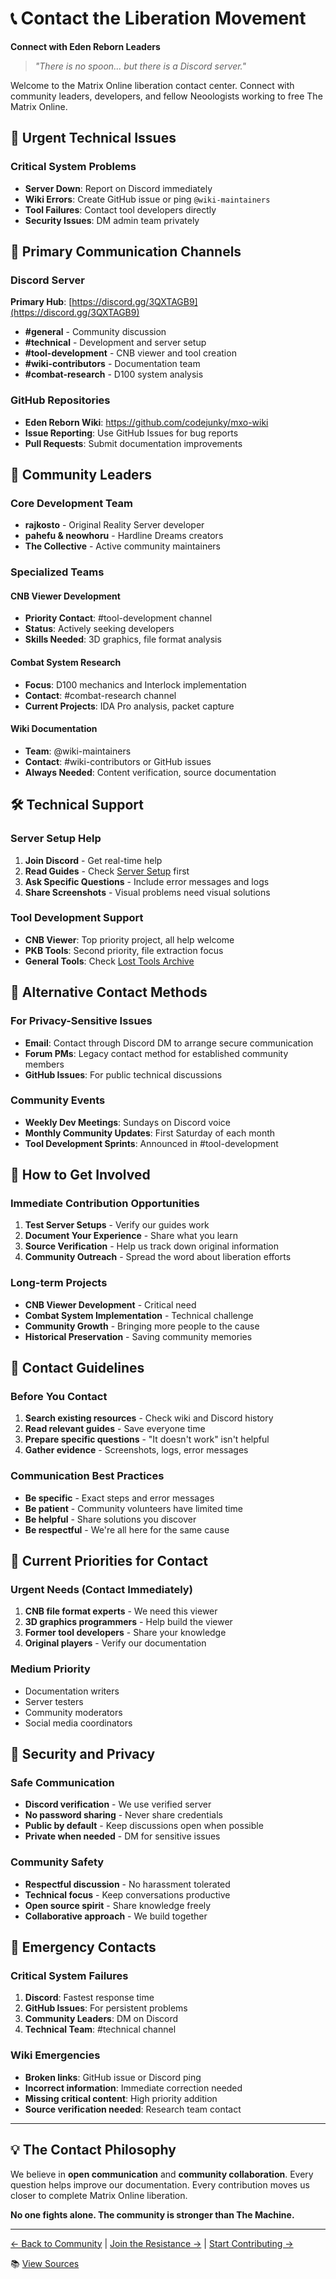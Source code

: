 # 📞 Contact the Liberation Movement
**Connect with Eden Reborn Leaders**

> *"There is no spoon... but there is a Discord server."*

Welcome to the Matrix Online liberation contact center. Connect with community leaders, developers, and fellow Neoologists working to free The Matrix Online.

## 🚨 Urgent Technical Issues

### Critical System Problems
- **Server Down**: Report on Discord immediately
- **Wiki Errors**: Create GitHub issue or ping `@wiki-maintainers`
- **Tool Failures**: Contact tool developers directly
- **Security Issues**: DM admin team privately

## 💬 Primary Communication Channels

### Discord Server
**Primary Hub**: [https://discord.gg/3QXTAGB9](https://discord.gg/3QXTAGB9)
- **#general** - Community discussion
- **#technical** - Development and server setup
- **#tool-development** - CNB viewer and tool creation
- **#wiki-contributors** - Documentation team
- **#combat-research** - D100 system analysis

### GitHub Repositories
- **Eden Reborn Wiki**: https://github.com/codejunky/mxo-wiki
- **Issue Reporting**: Use GitHub Issues for bug reports
- **Pull Requests**: Submit documentation improvements

## 👥 Community Leaders

### Core Development Team
- **rajkosto** - Original Reality Server developer
- **pahefu & neowhoru** - Hardline Dreams creators
- **The Collective** - Active community maintainers

### Specialized Teams

#### CNB Viewer Development
- **Priority Contact**: #tool-development channel
- **Status**: Actively seeking developers
- **Skills Needed**: 3D graphics, file format analysis

#### Combat System Research
- **Focus**: D100 mechanics and Interlock implementation
- **Contact**: #combat-research channel
- **Current Projects**: IDA Pro analysis, packet capture

#### Wiki Documentation
- **Team**: @wiki-maintainers
- **Contact**: #wiki-contributors or GitHub issues
- **Always Needed**: Content verification, source documentation

## 🛠️ Technical Support

### Server Setup Help
1. **Join Discord** - Get real-time help
2. **Read Guides** - Check [Server Setup](../02-server-setup/index.md) first
3. **Ask Specific Questions** - Include error messages and logs
4. **Share Screenshots** - Visual problems need visual solutions

### Tool Development Support
- **CNB Viewer**: Top priority project, all help welcome
- **PKB Tools**: Second priority, file extraction focus
- **General Tools**: Check [Lost Tools Archive](../04-tools-modding/lost-tools-archive.md)

## 📧 Alternative Contact Methods

### For Privacy-Sensitive Issues
- **Email**: Contact through Discord DM to arrange secure communication
- **Forum PMs**: Legacy contact method for established community members
- **GitHub Issues**: For public technical discussions

### Community Events
- **Weekly Dev Meetings**: Sundays on Discord voice
- **Monthly Community Updates**: First Saturday of each month
- **Tool Development Sprints**: Announced in #tool-development

## 🤝 How to Get Involved

### Immediate Contribution Opportunities
1. **Test Server Setups** - Verify our guides work
2. **Document Your Experience** - Share what you learn
3. **Source Verification** - Help us track down original information
4. **Community Outreach** - Spread the word about liberation efforts

### Long-term Projects
- **CNB Viewer Development** - Critical need
- **Combat System Implementation** - Technical challenge
- **Community Growth** - Bringing more people to the cause
- **Historical Preservation** - Saving community memories

## 🌟 Contact Guidelines

### Before You Contact
1. **Search existing resources** - Check wiki and Discord history
2. **Read relevant guides** - Save everyone time
3. **Prepare specific questions** - "It doesn't work" isn't helpful
4. **Gather evidence** - Screenshots, logs, error messages

### Communication Best Practices
- **Be specific** - Exact steps and error messages
- **Be patient** - Community volunteers have limited time
- **Be helpful** - Share solutions you discover
- **Be respectful** - We're all here for the same cause

## 🎯 Current Priorities for Contact

### Urgent Needs (Contact Immediately)
1. **CNB file format experts** - We need this viewer
2. **3D graphics programmers** - Help build the viewer
3. **Former tool developers** - Share your knowledge
4. **Original players** - Verify our documentation

### Medium Priority
- Documentation writers
- Server testers
- Community moderators
- Social media coordinators

## 🔐 Security and Privacy

### Safe Communication
- **Discord verification** - We use verified server
- **No password sharing** - Never share credentials
- **Public by default** - Keep discussions open when possible
- **Private when needed** - DM for sensitive issues

### Community Safety
- **Respectful discussion** - No harassment tolerated
- **Technical focus** - Keep conversations productive
- **Open source spirit** - Share knowledge freely
- **Collaborative approach** - We build together

## 🚀 Emergency Contacts

### Critical System Failures
1. **Discord**: Fastest response time
2. **GitHub Issues**: For persistent problems
3. **Community Leaders**: DM on Discord
4. **Technical Team**: #technical channel

### Wiki Emergencies
- **Broken links**: GitHub issue or Discord ping
- **Incorrect information**: Immediate correction needed
- **Missing critical content**: High priority addition
- **Source verification needed**: Research team contact

---

## 💡 The Contact Philosophy

We believe in **open communication** and **community collaboration**. Every question helps improve our documentation. Every contribution moves us closer to complete Matrix Online liberation.

**No one fights alone. The community is stronger than The Machine.**

---

[← Back to Community](index.md) | [Join the Resistance →](join-the-resistance.md) | [Start Contributing →](contribute.md)

📚 [View Sources](../sources/08-community/contact-sources.md)
